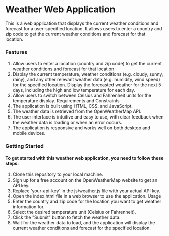 # Weather Web Application
This is a web application that displays the current weather conditions and forecast for a user-specified location. It allows users to enter a country and zip code to get the current weather conditions and forecast for that location.

### Features
1. Allow users to enter a location (country and zip code) to get the current weather conditions and forecast for that location.
2. Display the current temperature, weather conditions (e.g. cloudy, sunny, rainy), and any other relevant weather data (e.g. humidity, wind speed) for the specified location.
Display the forecasted weather for the next 5 days, including the high and low temperature for each day.
3. Allow users to switch between Celsius and Fahrenheit units for the temperature display.
Requirements and Constraints
4. The application is built using HTML, CSS, and JavaScript.
5. The weather data is retrieved from the OpenWeatherMap API.
6. The user interface is intuitive and easy to use, with clear feedback when the weather data is loading or when an error occurs.
7. The application is responsive and works well on both desktop and mobile devices.
### Getting Started
#### To get started with this weather web application, you need to follow these steps:

1. Clone this repository to your local machine.
2. Sign up for a free account on the OpenWeatherMap website to get an API key.
3. Replace 'your-api-key' in the js/weather.js file with your actual API key.
4. Open the index.html file in a web browser to use the application.
 Usage
5. Enter the country and zip code for the location you want to get weather information for.
6. Select the desired temperature unit (Celsius or Fahrenheit).
7. Click the "Submit" button to fetch the weather data.
8. Wait for the weather data to load, and the application will display the current weather conditions and forecast for the specified location.